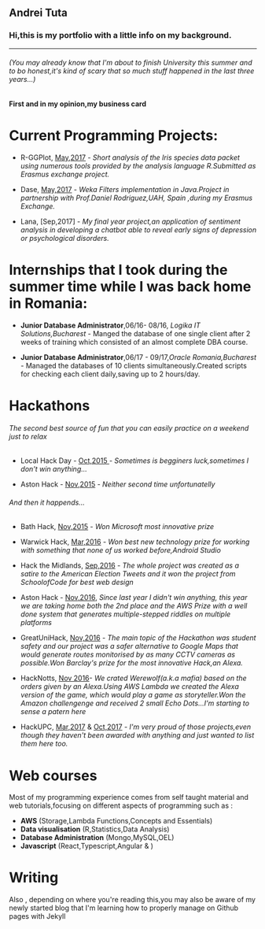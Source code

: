 ## Andrei Tuta

### Hi,this is my portfolio with a little info on my background.
---
###### (You may already know that I'm about to finish University this summer and to bo honest,it's kind of scary that so much stuff happened in the last three years...)

#### First and in my opinion,my business card

# Current Programming Projects:

* R-GGPlot, [May,2017](https://github.com/AndreiTuta/R-GGplot) - *Short analysis of the Iris species data packet using numerous tools provided by the analysis language R.Submitted as Erasmus exchange project.*

* Dase, [May,2017](https://github.com/AndreiTuta/DASE) - *Weka Filters implementation in Java.Project in partnership with Prof.Daniel Rodriguez,UAH, Spain ,during my Erasmus Exchange.*

* Lana, [Sep,2017] - *My final year project,an application of sentiment analysis in developing a chatbot able to reveal early signs of depression or psychological disorders.*

# Internships that I took during the summer time while I was back home in Romania:
  
 * **Junior Database Administrator**,06/16- 08/16, _Logika IT Solutions,Bucharest_ -
 Manged the database of one single client after 2 weeks of training which consisted of an almost complete DBA course.
    
  * **Junior Database Administrator**,06/17 - 09/17,_Oracle Romania,Bucharest_ -
Managed the databases of 10 clients simultaneously.Created scripts for checking each client daily,saving up to 2 hours/day.

# Hackathons
###### The second best source of fun that you can easily practice on a weekend just to relax
* Local Hack Day - [Oct,2015 ](https://devpost.com/software/hackalarm-zm1tcr) - *Sometimes is begginers luck,sometimes I don't win anything...*

* Aston Hack - [Nov,2015](https://devpost.com/software/safedrive-ails80) - *Neither second time unfortunatelly*

###### And then it happends...

* Bath Hack, [Nov,2015](https://devpost.com/software/technoquery ) - *Won Microsoft most innovative prize* 

* Warwick Hack, [Mar,2016](https://devpost.com/software/nfccards) - *Won best new technology prize for working with something that none of us worked before,Android Studio* 

* Hack the Midlands, [Sep,2016](https://devpost.com/software/election-bot) - *The whole project was created as a satire to the American Election Tweets and it won the project from SchoolofCode for best web design*

* Aston Hack - [Nov,2016](https://devpost.com/software/wildgoosechase), *Since last year I didn't win anything, this year we are taking home both the 2nd place and the AWS Prize with a well done system that generates multiple-stepped riddles on multiple platforms*

* GreatUniHack, [Nov,2016](https://devpost.com/software/safewalker) - *The main topic of the Hackathon was student safety and our project was a safer alternative to Google Maps that would generate routes monitorised by as many CCTV cameras as possible.Won Barclay's prize for the most innovative Hack,an Alexa.* 

* HackNotts, [Nov 2016](https://devpost.com/software/alexa-the-werewolf)- *We crated Werewolf(a.k.a mafia) based on the orders given by an Alexa.Using AWS Lambda we created the Alexa version of the game, which would play a game as storyteller.Won the Amazon challengenge and received 2 small Echo Dots...I'm starting to sense a patern here*

* HackUPC, [Mar,2017](https://devpost.com/software/amisafe-sq2fv9) & [Oct,2017](https://devpost.com/software/notarealalexa) - *I'm very proud of those projects,even though they haven't been awarded with anything and just wanted to list them here too.*


# Web courses
Most of my programming experience comes from self taught material and web tutorials,focusing on different aspects of programming such as : 

* __AWS__ (Storage,Lambda Functions,Concepts and Essentials)
* __Data visualisation__ (R,Statistics,Data Analysis)
* __Database Administration__ (Mongo,MySQL,OEL)
* __Javascript__ (React,Typescript,Angular & )

# Writing 
Also , depending on where you're reading this,you may also be aware of my newly started blog that I'm learning how to properly manage on Github pages with Jekyll



    
